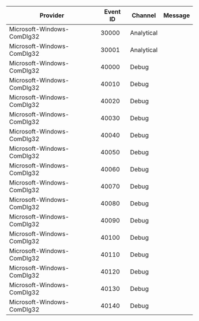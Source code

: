 Provider                    |  Event ID  |  Channel     |  Message
----------------------------|------------|--------------|---------
Microsoft-Windows-ComDlg32  |  30000     |  Analytical  |
Microsoft-Windows-ComDlg32  |  30001     |  Analytical  |
Microsoft-Windows-ComDlg32  |  40000     |  Debug       |
Microsoft-Windows-ComDlg32  |  40010     |  Debug       |
Microsoft-Windows-ComDlg32  |  40020     |  Debug       |
Microsoft-Windows-ComDlg32  |  40030     |  Debug       |
Microsoft-Windows-ComDlg32  |  40040     |  Debug       |
Microsoft-Windows-ComDlg32  |  40050     |  Debug       |
Microsoft-Windows-ComDlg32  |  40060     |  Debug       |
Microsoft-Windows-ComDlg32  |  40070     |  Debug       |
Microsoft-Windows-ComDlg32  |  40080     |  Debug       |
Microsoft-Windows-ComDlg32  |  40090     |  Debug       |
Microsoft-Windows-ComDlg32  |  40100     |  Debug       |
Microsoft-Windows-ComDlg32  |  40110     |  Debug       |
Microsoft-Windows-ComDlg32  |  40120     |  Debug       |
Microsoft-Windows-ComDlg32  |  40130     |  Debug       |
Microsoft-Windows-ComDlg32  |  40140     |  Debug       |